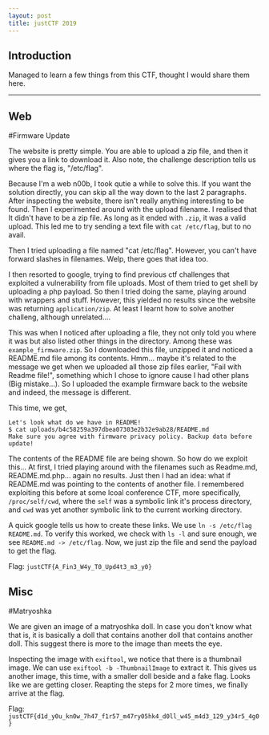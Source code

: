 ```yaml
---
layout: post
title: justCTF 2019
---
```


Introduction
------

Managed to learn a few things from this CTF, thought I would share them here.   

---

Web
------

#Firmware Update

The website is pretty simple. You are able to upload a zip file, and then it gives you a link to download it. Also note, the challenge description tells us where the flag is, "/etc/flag". 

Because I'm a web n00b, I took qutie a while to solve this. If you want the solution directly, you can skip all the way down to the last 2 paragraphs. After inspecting the website, there isn't really anything interesting to be found. Then I experimented around with the upload filename. I realised that It didn't have to be a zip file. As long as it ended with `.zip`, it was a valid upload. This led me to try sending a text file with `cat /etc/flag`, but to no avail. 

Then I tried uploading a file named "cat /etc/flag". However, you can't have forward slashes in filenames. Welp, there goes that idea too. 

I then resorted to google, trying to find previous ctf challenges that exploited a vulnerability from file uploads. Most of them tried to get shell by uploading a php payload. So then I tried doing the same, playing around with wrappers and stuff. However, this yielded no results since the website was returning `application/zip`. At least I learnt how to solve another challeng, although unrelated....

This was when I noticed after uploading a file, they not only told you where it was but also listed other things in the directory. Among these was `example_firmware.zip`. So I downloaded this file, unzipped it and noticed a README.md file among its contents. Hmm... maybe it's related to the message we get when we uploaded all those zip files earlier, "Fail with Readme file!", something which I chose to ignore cause I had other plans (Big mistake...). So I uploaded the example firmware back to the website and indeed, the message is different. 

This time, we get, 
```
Let's look what do we have in README!
$ cat uploads/b4c58259a397dbea07303e2b32e9ab28/README.md
Make sure you agree with firmware privacy policy. Backup data before update!
```

The contents of the README file are being shown. So how do we exploit this... At first, I tried playing around with the filenames such as Readme.md, README.md.php... again no results. Just then I had an idea: what if README.md was pointing to the contents of another file. I remembered exploiting this before at some lcoal conference CTF, more specifically, `/proc/self/cwd`, where the `self` was a symbolic link it's process directory, and `cwd` was yet another symbolic link to the current working directory. 

A quick google tells us how to create these links. We use `ln -s /etc/flag README.md`. To verify this worked, we check with `ls -l` and sure enough, we see `README.md -> /etc/flag`. Now, we just zip the file and send the payload to get the flag. 

Flag: `justCTF{A_Fin3_W4y_T0_Upd4t3_m3_y0}`


Misc
------

#Matryoshka

We are given an image of a matryoshka doll. In case you don't know what that is, it is basically a doll that contains another doll that contains another doll. This suggest there is more to the image than meets the eye. 

Inspecting the image with `exiftool`, we notice that there is a thumbnail image. We can use `exiftool -b -ThumbnailImage` to extract it. This gives us another image, this time, with a smaller doll beside and a fake flag. Looks like we are getting closer. Reapting the steps for 2 more times, we finally arrive at the flag.

Flag: `justCTF{d1d_y0u_kn0w_7h47_f1r57_m47ry05hk4_d0ll_w45_m4d3_129_y34r5_4g0}`